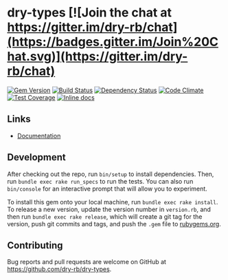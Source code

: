[gem]: https://rubygems.org/gems/dry-types
[travis]: https://travis-ci.org/dry-rb/dry-types
[gemnasium]: https://gemnasium.com/dry-rb/dry-types
[codeclimate]: https://codeclimate.com/github/dry-rb/dry-types
[coveralls]: https://coveralls.io/r/dry-rb/dry-types
[inchpages]: http://inch-ci.org/github/dry-rb/dry-types

# dry-types [![Join the chat at https://gitter.im/dry-rb/chat](https://badges.gitter.im/Join%20Chat.svg)](https://gitter.im/dry-rb/chat)

[![Gem Version](https://badge.fury.io/rb/dry-types.svg)][gem]
[![Build Status](https://travis-ci.org/dry-rb/dry-types.svg?branch=master)][travis]
[![Dependency Status](https://gemnasium.com/dry-rb/dry-types.svg)][gemnasium]
[![Code Climate](https://codeclimate.com/github/dry-rb/dry-types/badges/gpa.svg)][codeclimate]
[![Test Coverage](https://codeclimate.com/github/dry-rb/dry-types/badges/coverage.svg)][codeclimate]
[![Inline docs](http://inch-ci.org/github/dry-rb/dry-types.svg?branch=master)][inchpages]

## Links

* [Documentation](http://dry-rb.org/gems/dry-types)

## Development

After checking out the repo, run `bin/setup` to install dependencies. Then, run `bundle exec rake run_specs` to run the tests. You can also run `bin/console` for an interactive prompt that will allow you to experiment.

To install this gem onto your local machine, run `bundle exec rake install`. To release a new version, update the version number in `version.rb`, and then run `bundle exec rake release`, which will create a git tag for the version, push git commits and tags, and push the `.gem` file to [rubygems.org](https://rubygems.org).

## Contributing

Bug reports and pull requests are welcome on GitHub at https://github.com/dry-rb/dry-types.
